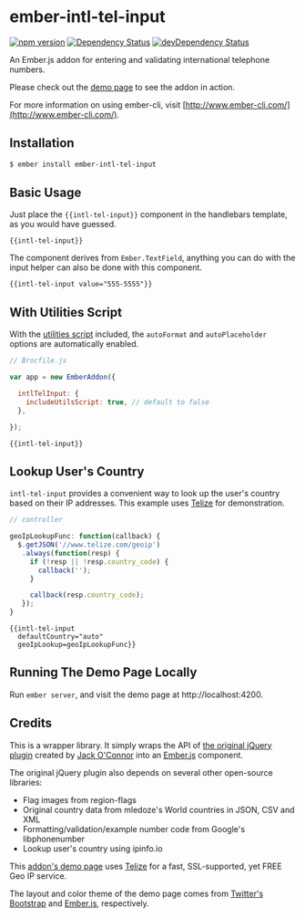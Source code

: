 # ember-intl-tel-input

[![npm version](https://badge.fury.io/js/ember-intl-tel-input.svg)](http://badge.fury.io/js/ember-intl-tel-input)
[![Dependency Status](https://david-dm.org/justin-lau/ember-intl-tel-input.svg)](https://david-dm.org/justin-lau/ember-intl-tel-input)
[![devDependency Status](https://david-dm.org/justin-lau/ember-intl-tel-input/dev-status.svg)](https://david-dm.org/justin-lau/ember-intl-tel-input#info=devDependencies)

An Ember.js addon for entering and validating international telephone numbers.

Please check out the [demo page](http://justin-lau.github.io/ember-intl-tel-input/) to see the addon in action.

For more information on using ember-cli, visit [http://www.ember-cli.com/](http://www.ember-cli.com/).

## Installation

```bash
$ ember install ember-intl-tel-input
```

## Basic Usage

Just place the `{{intl-tel-input}}` component in the handlebars template, as you would have guessed.

```htmlbars
{{intl-tel-input}}
```

The component derives from `Ember.TextField`, anything you can do with the input helper can also be done with this component.

```htmlbars
{{intl-tel-input value="555-5555"}}
```

## With Utilities Script

With the [utilities script](https://github.com/Bluefieldscom/intl-tel-input#utilities-script) included, the `autoFormat` and `autoPlaceholder` options are automatically enabled.

```javascript
// Brocfile.js

var app = new EmberAddon({

  intlTelInput: {
    includeUtilsScript: true, // default to false
  },

});
```

```htmlbars
{{intl-tel-input}}
```

## Lookup User's Country
`intl-tel-input` provides a convenient way to look up the user's country based on their IP addresses. This example uses [Telize](http://www.telize.com/) for demonstration.

```javascript
// controller

geoIpLookupFunc: function(callback) {
  $.getJSON('//www.telize.com/geoip')
   .always(function(resp) {
     if (!resp || !resp.country_code) {
       callback('');
     }

     callback(resp.country_code);
   });
}
```

```htmlbars
{{intl-tel-input
  defaultCountry="auto"
  geoIpLookup=geoIpLookupFunc}}
```

## Running The Demo Page Locally

Run `ember server`, and visit the demo page at http://localhost:4200.

## Credits

This is a wrapper library. It simply wraps the API of [the original jQuery plugin](http://jackocnr.com/intl-tel-input.html) created by [Jack O'Connor](http://jackocnr.com/) into an [Ember.js](http://emberjs.com/) component.

The original jQuery plugin also depends on several other open-source libraries:

* Flag images from region-flags
* Original country data from mledoze's World countries in JSON, CSV and XML
* Formatting/validation/example number code from Google's libphonenumber
* Lookup user's country using ipinfo.io

This [addon's demo page](http://justin-lau.github.io/ember-intl-tel-input/) uses [Telize](http://www.telize.com/) for a fast, SSL-supported, yet FREE Geo IP service.

The layout and color theme of the demo page comes from [Twitter's Bootstrap](http://getbootstrap.com/) and [Ember.js](http://emberjs.com/), respectively.
